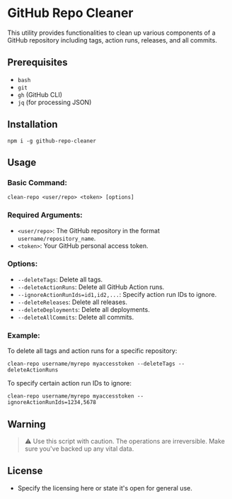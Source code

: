 # GitHub Repo Cleaner

This utility provides functionalities to clean up various components of a GitHub repository including tags, action runs, releases, and all commits.

## Prerequisites

- `bash`
- `git`
- `gh` (GitHub CLI)
- `jq` (for processing JSON)

## Installation

```
npm i -g github-repo-cleaner
```

## Usage

### Basic Command:

```
clean-repo <user/repo> <token> [options]
```

### Required Arguments:

- `<user/repo>`: The GitHub repository in the format `username/repository_name`.
- `<token>`: Your GitHub personal access token.

### Options:

- `--deleteTags`: Delete all tags.
- `--deleteActionRuns`: Delete all GitHub Action runs.
- `--ignoreActionRunIds=id1,id2,...`: Specify action run IDs to ignore.
- `--deleteReleases`: Delete all releases.
- `--deleteDeployments`: Delete all deployments.
- `--deleteAllCommits`: Delete all commits.

### Example:

To delete all tags and action runs for a specific repository:

```
clean-repo username/myrepo myaccesstoken --deleteTags --deleteActionRuns
```

To specify certain action run IDs to ignore:

```
clean-repo username/myrepo myaccesstoken --ignoreActionRunIds=1234,5678
```

## Warning

> :warning: Use this script with caution. The operations are irreversible. Make sure you've backed up any vital data.

## License

- Specify the licensing here or state it's open for general use.
